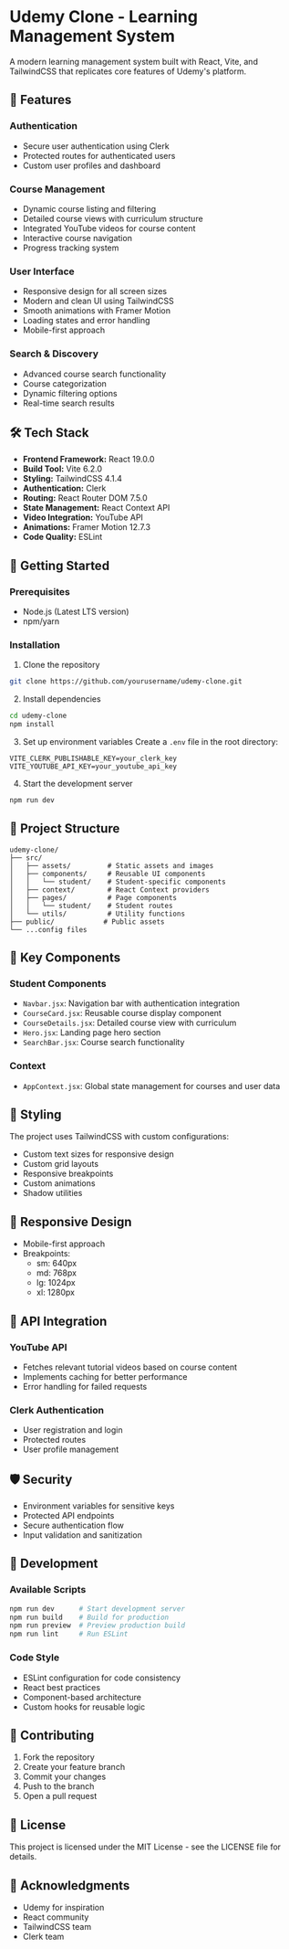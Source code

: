 # Udemy Clone - Learning Management System

A modern learning management system built with React, Vite, and TailwindCSS that replicates core features of Udemy's platform.

## 🌟 Features

### Authentication
- Secure user authentication using Clerk
- Protected routes for authenticated users
- Custom user profiles and dashboard

### Course Management
- Dynamic course listing and filtering
- Detailed course views with curriculum structure
- Integrated YouTube videos for course content
- Interactive course navigation
- Progress tracking system

### User Interface
- Responsive design for all screen sizes
- Modern and clean UI using TailwindCSS
- Smooth animations with Framer Motion
- Loading states and error handling
- Mobile-first approach

### Search & Discovery
- Advanced course search functionality
- Course categorization
- Dynamic filtering options
- Real-time search results

## 🛠️ Tech Stack

- **Frontend Framework:** React 19.0.0
- **Build Tool:** Vite 6.2.0
- **Styling:** TailwindCSS 4.1.4
- **Authentication:** Clerk
- **Routing:** React Router DOM 7.5.0
- **State Management:** React Context API
- **Video Integration:** YouTube API
- **Animations:** Framer Motion 12.7.3
- **Code Quality:** ESLint

## 🚀 Getting Started

### Prerequisites
- Node.js (Latest LTS version)
- npm/yarn

### Installation

1. Clone the repository
```bash
git clone https://github.com/yourusername/udemy-clone.git
```

2. Install dependencies
```bash
cd udemy-clone
npm install
```

3. Set up environment variables
Create a `.env` file in the root directory:
```properties
VITE_CLERK_PUBLISHABLE_KEY=your_clerk_key
VITE_YOUTUBE_API_KEY=your_youtube_api_key
```

4. Start the development server
```bash
npm run dev
```

## 📂 Project Structure

```
udemy-clone/
├── src/
│   ├── assets/         # Static assets and images
│   ├── components/     # Reusable UI components
│   │   └── student/    # Student-specific components
│   ├── context/        # React Context providers
│   ├── pages/          # Page components
│   │   └── student/    # Student routes
│   └── utils/          # Utility functions
├── public/            # Public assets
└── ...config files
```

## 🔑 Key Components

### Student Components
- `Navbar.jsx`: Navigation bar with authentication integration
- `CourseCard.jsx`: Reusable course display component
- `CourseDetails.jsx`: Detailed course view with curriculum
- `Hero.jsx`: Landing page hero section
- `SearchBar.jsx`: Course search functionality

### Context
- `AppContext.jsx`: Global state management for courses and user data

## 🎨 Styling

The project uses TailwindCSS with custom configurations:
- Custom text sizes for responsive design
- Custom grid layouts
- Responsive breakpoints
- Custom animations
- Shadow utilities

## 📱 Responsive Design

- Mobile-first approach
- Breakpoints:
  - sm: 640px
  - md: 768px
  - lg: 1024px
  - xl: 1280px

## 🔄 API Integration

### YouTube API
- Fetches relevant tutorial videos based on course content
- Implements caching for better performance
- Error handling for failed requests

### Clerk Authentication
- User registration and login
- Protected routes
- User profile management

## 🛡️ Security

- Environment variables for sensitive keys
- Protected API endpoints
- Secure authentication flow
- Input validation and sanitization

## 🔧 Development

### Available Scripts
```bash
npm run dev      # Start development server
npm run build    # Build for production
npm run preview  # Preview production build
npm run lint     # Run ESLint
```

### Code Style
- ESLint configuration for code consistency
- React best practices
- Component-based architecture
- Custom hooks for reusable logic

## 🤝 Contributing

1. Fork the repository
2. Create your feature branch
3. Commit your changes
4. Push to the branch
5. Open a pull request

## 📝 License

This project is licensed under the MIT License - see the LICENSE file for details.

## 👏 Acknowledgments

- Udemy for inspiration
- React community
- TailwindCSS team
- Clerk team